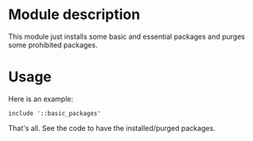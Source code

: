 # Module description

This module just installs some basic and essential
packages and purges some prohibited packages.

# Usage

Here is an example:

```puppet
include '::basic_packages'
```

That's all. See the code to have the installed/purged packages.


